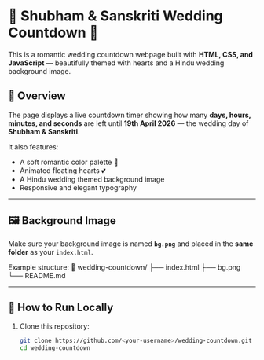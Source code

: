 # 💖 Shubham & Sanskriti Wedding Countdown 💍

This is a romantic wedding countdown webpage built with **HTML, CSS, and JavaScript** — beautifully themed with hearts and a Hindu wedding background image.

## 🎉 Overview
The page displays a live countdown timer showing how many **days, hours, minutes, and seconds** are left until **19th April 2026** — the wedding day of **Shubham & Sanskriti**.

It also features:
- A soft romantic color palette 🌸  
- Animated floating hearts 💕  
- A Hindu wedding themed background image  
- Responsive and elegant typography  

---

## 🖼️ Background Image
Make sure your background image is named **`bg.png`** and placed in the **same folder** as your `index.html`.

Example structure:
📁 wedding-countdown/
├── index.html
├── bg.png
└── README.md

---

## 💫 How to Run Locally
1. Clone this repository:
   ```bash
   git clone https://github.com/<your-username>/wedding-countdown.git
   cd wedding-countdown
